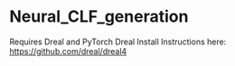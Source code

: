 # Neural_CLF_generation
Requires Dreal and PyTorch
Dreal Install Instructions here:
https://github.com/dreal/dreal4
